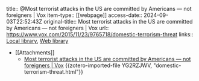 title:: @Most terrorist attacks in the US are committed by Americans — not foreigners | Vox
item-type:: [[webpage]]
access-date:: 2024-09-03T22:52:43Z
original-title:: Most terrorist attacks in the US are committed by Americans — not foreigners | Vox
url:: https://www.vox.com/2015/11/23/9765718/domestic-terrorism-threat
links:: [Local library](zotero://select/library/items/8NA8TDPI), [Web library](https://www.zotero.org/users/14926906/items/8NA8TDPI)

- [[Attachments]]
	- [Most terrorist attacks in the US are committed by Americans — not foreigners | Vox](https://www.vox.com/2015/11/23/9765718/domestic-terrorism-threat) {{zotero-imported-file YG2RZJWV, "domestic-terrorism-threat.html"}}